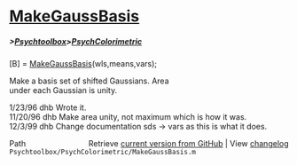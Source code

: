 # [MakeGaussBasis](MakeGaussBasis)
##### >[Psychtoolbox](Psychtoolbox)>[PsychColorimetric](PsychColorimetric)

[B] = [MakeGaussBasis](MakeGaussBasis)(wls,means,vars);  
  
Make a basis set of shifted Gaussians.  Area  
under each Gaussian is unity.  
  
1/23/96  dhb    Wrote it.  
11/20/96 dhb  Make area unity, not maximum which is how it was.   
12/3/99  dhb  Change documentation sds -\> vars as this is what it does.  




<div class="code_header" style="text-align:right;">
  <span style="float:left;">Path&nbsp;&nbsp;</span> <span class="counter">Retrieve <a href=
  "https://raw.github.com/Psychtoolbox-3/Psychtoolbox-3/beta/Psychtoolbox/PsychColorimetric/MakeGaussBasis.m">current version from GitHub</a> | View <a href=
  "https://github.com/Psychtoolbox-3/Psychtoolbox-3/commits/beta/Psychtoolbox/PsychColorimetric/MakeGaussBasis.m">changelog</a></span>
</div>
<div class="code">
  <code>Psychtoolbox/PsychColorimetric/MakeGaussBasis.m</code>
</div>

